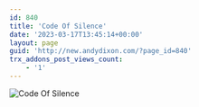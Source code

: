 ```yaml
---
id: 840
title: 'Code Of Silence'
date: '2023-03-17T13:45:14+00:00'
layout: page
guid: 'http://new.andydixon.com/?page_id=840'
trx_addons_post_views_count:
    - '1'
---
```


![Code Of Silence](https://i0.wp.com/assets.g8x2.ldn.idrivee2-23.com/posters/Code%20Of%20Silence%2001.jpg?w=1200&ssl=1 "Code Of Silence")